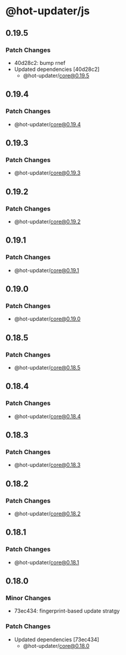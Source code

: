 # @hot-updater/js

## 0.19.5

### Patch Changes

- 40d28c2: bump rnef
- Updated dependencies [40d28c2]
  - @hot-updater/core@0.19.5

## 0.19.4

### Patch Changes

- @hot-updater/core@0.19.4

## 0.19.3

### Patch Changes

- @hot-updater/core@0.19.3

## 0.19.2

### Patch Changes

- @hot-updater/core@0.19.2

## 0.19.1

### Patch Changes

- @hot-updater/core@0.19.1

## 0.19.0

### Patch Changes

- @hot-updater/core@0.19.0

## 0.18.5

### Patch Changes

- @hot-updater/core@0.18.5

## 0.18.4

### Patch Changes

- @hot-updater/core@0.18.4

## 0.18.3

### Patch Changes

- @hot-updater/core@0.18.3

## 0.18.2

### Patch Changes

- @hot-updater/core@0.18.2

## 0.18.1

### Patch Changes

- @hot-updater/core@0.18.1

## 0.18.0

### Minor Changes

- 73ec434: fingerprint-based update stratgy

### Patch Changes

- Updated dependencies [73ec434]
  - @hot-updater/core@0.18.0
